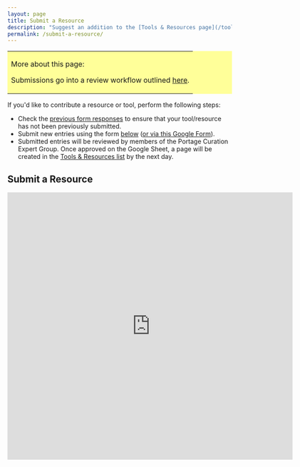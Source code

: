 ```yaml
---
layout: page
title: Submit a Resource
description: "Suggest an addition to the [Tools & Resources page](/tools-and-resources)."
permalink: /submit-a-resource/
---
```


<table style="background-color: #ffff99;">
<tbody>
<tr>
<td>
<p><span>More about this page:</span></p>
<p>Submissions go into a review workflow outlined <a href="https://github.com/portage-CEG/portage-ceg.github.io/blob/master/README.md">here</a>. </p>
</td>
</tr>
</tbody>
</table>

If you'd like to contribute a resource or tool, perform the following steps: 
- Check the [previous form responses](http://bit.ly/DCSG-submissions) to ensure that your tool/resource has not been previously submitted.
- Submit new entries using the form [below](#submit-a-resource) ([or via this Google Form](http://bit.ly/data-curation-resources)). 
- Submitted entries will be reviewed by members of the Portage Curation Expert Group. Once approved on the Google Sheet, a page will be created in the [Tools & Resources list](/tools-and-resources) by the next day. 

## Submit a Resource
<iframe src="https://docs.google.com/forms/d/e/1FAIpQLSfhUnD5Glf57XBGpXWpX4XEGmKqSB7_nYZV2Xu0O81jnYJsQg/viewform?embedded=true" width="640" height="600" frameborder="0" marginheight="0" marginwidth="0">Loading…</iframe>
